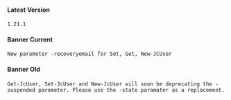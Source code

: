 #### Latest Version

```
1.21.1
```

#### Banner Current

```
New parameter -recoveryemail for Set, Get, New-JCUser
```

#### Banner Old

```
Get-JcUser, Set-JcUser and New-JcUser will soon be deprecating the -suspended parameter. Please use the -state paramater as a replacement.
```
